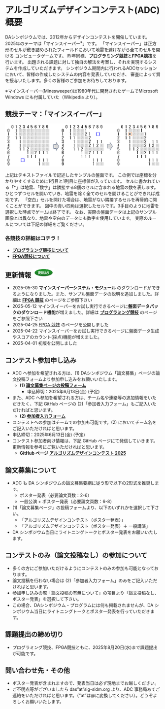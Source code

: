 <script type="text/x-mathjax-config">MathJax.Hub.Config({tex2jax:{inlineMath:[['\$','\$'],['\\(','\\)']],processEscapes:true},CommonHTML: {matchFontHeight:false}});</script>
<script type="text/javascript" async src="https://cdnjs.cloudflare.com/ajax/libs/mathjax/2.7.1/MathJax.js?config=TeX-MML-AM_CHTML"></script>


# アルゴリズムデザインコンテスト(ADC)概要

DAシンポジウムでは、2012年からデザインコンテストを開催しています。
2025年のテーマは「マインスイーパー<sup>※</sup>」です。
「マインスイーパー」は正方形のセルが敷き詰められたフィールドにおいて地雷を避けながら全てのセルを開ける
コンピュータゲームです。
昨年同様、**プログラミング競技**と**FPGA競技**を行います。
出題される課題に対して独自の解法を考案し、それを実現するシステムを作成していただきます。
シンポジウム期間内に行われるADCセッションにおいて、皆様の作成したシステムの内容を発表していただき、
審査によって賞を授与いたします。多くの皆様のご参加をお待ちしております。

※マインスイーパー(Minesweeper)は1980年代に開発されたゲームでMicrosoft Windows にも付属していた（Wikipedia より）。

## 競技テーマ：「マインスイーパー」
![3-step-flow](images/ms_flow3.PNG)

上記はテキストファイルで記述したサンプルの盤面です。
この例では座標を分かりやすくするために1行目と1列目に座標値が入っています。
セルに書かれている「*」は地雷、「数字」は隣接する8個のセルに含まれる地雷の数を表します。
ひとつずつセルを開いていき、地雷を除く全てのセルを開けることができれば成功です。
「空白」セルを開けた場合は、地雷がない隣接するセルを再帰的に開くことができます。
図中の青い四角は選択したセルです。3手目のように地雷を選択した時点でゲームは終了です。
なお、実際の盤面データは上記のサンプル画像とは異なり、地雷や空白のデータにも数字を使用しています。
実際のルールについては下記の詳細をご覧ください。

### 各競技の詳細はコチラ！
- **[プログラミング競技について](programming.html)**
- **[FPGA競技について](fpga.html)**

## 更新情報 ![更新](images/update.PNG)
- 2025-05-30 **マインスイーパーシステム・モジュール** のダウンロードができるようになりました。また、サンプル盤面データの説明を追加しました。詳細は **[FPGA 競技](fpga.html)** のページをご参照下さい
- 2025-05-12 マインスイーパーをお試し実行できるページに**盤面データパックのダウンロード機能**が増えました。詳細は **[プログラミング競技](programming.html)** のページをご参照下さい
- 2025-04-25 [FPGA 競技](fpga.html) のページを公開しました
- 2025-04-22 マインスイーパーをお試し実行できるページに盤面データ生成やスコアのカウント(採点)機能が増えました。
- 2025-04-01 初版を公開しました

## コンテスト参加申し込み

- ADC へ参加を希望される方は、(1) DAシンポジウム「論文募集」ページの論文投稿フォームより参加申し込みをお願いいたします。
  - **(1) [論文募集ページの投稿フォーム](http://www.sig-sldm.org/das/CFP.html)** 
     - 申込締切：2025年6月13日(金) (予定)
- また、ADC へ参加を希望される方は、チーム名や連絡等の追加情報をいただきたく、下記 GitHub ページの (2)「参加者入力フォーム」もご記入いただければと思います。
  - **(2) [参加者入力フォーム](https://docs.google.com/forms/d/e/1FAIpQLSfbciewyNyLX1NT-Bf8tRg1Y8yI8qc3__4G5I58hR3xoZP96A/viewform?usp=header)**
- コンテストへの参加はチームでの参加も可能です。(2) においてチーム名をご記入いただければと思います。
- 申込締切：2025年6月13日(金) (予定)
- コンテスト参加者向け情報は、下記 GitHub ページにて発信していきます。更新情報を参考にご覧いただければと思います。
  - **GitHub ページ [アルゴリズムデザインコンテスト 2025](https://dasadc.github.io/adc2025)**

## 論文募集について
  - ADC も DA シンポジウムの論文募集要綱に従う形で以下の2形式を推奨します。
    - ポスター発表（必要論文頁数：2-6）
    - 一般公演 + ポスター発表（必要論文頁数：6-8）
  - (1)「論文募集ページ」の投稿フォームより、以下のいずれかを選択して下さい。
    - 「アルゴリズムデザインコンテスト（ポスター発表）」
    - 「アルゴリズムデザインコンテスト（ポスター発表）＋ 一般講演」
  - DA シンポジウム当日にライトニングトークとポスター発表をお願いいたします。

## コンテストのみ（論文投稿なし）の参加について
  - 多くの方にご参加いただけるようにコンテストのみの参加も可能となっております。
  - 論文投稿を行わない場合は (2)「参加者入力フォーム」のみをご記入いただければと思います。
  - 参加申し込みの際「論文投稿の有無について」の項目より「論文投稿なし、ポスター発表」を選択して下さい。
  - この場合、DAシンポジウム・プログラムには何も掲載されませんが、DA シンポジウム当日にライトニングトークとポスター発表を行っていただきます。
  
## 課題提出の締め切り
- プログラミング競技、FPGA競技ともに、2025年8月20日(水)まで課題提出が可能です。

## 問い合わせ先・その他
- ポスター発表が含まれますので、発表当日は必ず現地までお越しください。
- ご不明点等がございましたら das”at”sig-sldm.org より、ADC 事務局あてご連絡をいただければと思います。（”at”は@に変換してください）。どうぞよろしくお願いいたします。
